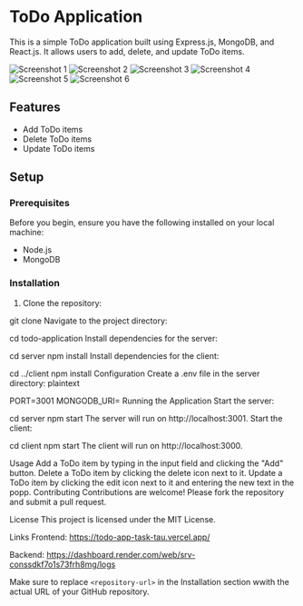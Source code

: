 # ToDo Application

This is a simple ToDo application built using Express.js, MongoDB, and React.js. It allows users to add, delete, and update ToDo items.

![Screenshot 1](https://res.cloudinary.com/dtqnuyqei/image/upload/w_400/v1714567360/Screenshot_2024-05-01_180741_fcrgvv.png)
![Screenshot 2](https://res.cloudinary.com/dtqnuyqei/image/upload/w_400/v1714572395/Screenshot_2024-05-01_180820_bimh3k.png)
![Screenshot 3](https://res.cloudinary.com/dtqnuyqei/image/upload/w_400/v1714572315/Screenshot_2024-05-01_180833_u4yyso.png)
![Screenshot 4](https://res.cloudinary.com/dtqnuyqei/image/upload/w_400/v1714567397/Screenshot_2024-04-30_001820_gu0uxp.png)
![Screenshot 5](https://res.cloudinary.com/dtqnuyqei/image/upload/w_400/v1714567426/Screenshot_2024-04-30_001753_gmiohk.png)
![Screenshot 6](https://res.cloudinary.com/dtqnuyqei/image/upload/w_400/v1714567454/Screenshot_2024-04-30_001727_jcqj4a.png)

## Features

- Add ToDo items
- Delete ToDo items
- Update ToDo items

## Setup

### Prerequisites

Before you begin, ensure you have the following installed on your local machine:

- Node.js
- MongoDB

### Installation

1. Clone the repository:

 git clone <repository-url>
Navigate to the project directory:


cd todo-application
Install dependencies for the server:


cd server
npm install
Install dependencies for the client:

cd ../client
npm install
Configuration
Create a .env file in the server directory:
plaintext

PORT=3001
MONGODB_URI=<your-mongodb-uri>
Running the Application
Start the server:

cd server
npm start
The server will run on http://localhost:3001.
Start the client:


cd client
npm start
The client will run on http://localhost:3000.

Usage
Add a ToDo item by typing in the input field and clicking the "Add" button.
Delete a ToDo item by clicking the delete icon next to it.
Update a ToDo item by clicking the edit icon next to it and entering the new text in the popp.
Contributing
Contributions are welcome! Please fork the repository and submit a pull request.

License
This project is licensed under the MIT License.

Links
Frontend: https://todo-app-task-tau.vercel.app/

Backend: https://dashboard.render.com/web/srv-conssdkf7o1s73frh8mg/logs



Make sure to replace `<repository-url>` in the Installation section wwith the actual URL of your GitHub repository.
